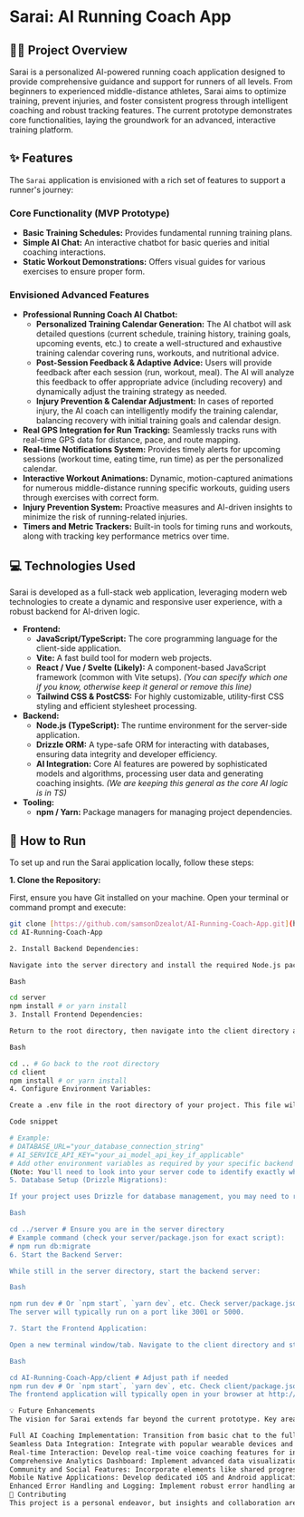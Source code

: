 # Sarai: AI Running Coach App

## 🏃‍♂️ Project Overview

Sarai is a personalized AI-powered running coach application designed to provide comprehensive guidance and support for runners of all levels. From beginners to experienced middle-distance athletes, Sarai aims to optimize training, prevent injuries, and foster consistent progress through intelligent coaching and robust tracking features. The current prototype demonstrates core functionalities, laying the groundwork for an advanced, interactive training platform.

## ✨ Features

The `Sarai` application is envisioned with a rich set of features to support a runner's journey:

### Core Functionality (MVP Prototype)

* **Basic Training Schedules:** Provides fundamental running training plans.
* **Simple AI Chat:** An interactive chatbot for basic queries and initial coaching interactions.
* **Static Workout Demonstrations:** Offers visual guides for various exercises to ensure proper form.

### Envisioned Advanced Features

* **Professional Running Coach AI Chatbot:**
    * **Personalized Training Calendar Generation:** The AI chatbot will ask detailed questions (current schedule, training history, training goals, upcoming events, etc.) to create a well-structured and exhaustive training calendar covering runs, workouts, and nutritional advice.
    * **Post-Session Feedback & Adaptive Advice:** Users will provide feedback after each session (run, workout, meal). The AI will analyze this feedback to offer appropriate advice (including recovery) and dynamically adjust the training strategy as needed.
    * **Injury Prevention & Calendar Adjustment:** In cases of reported injury, the AI coach can intelligently modify the training calendar, balancing recovery with initial training goals and calendar design.
* **Real GPS Integration for Run Tracking:** Seamlessly tracks runs with real-time GPS data for distance, pace, and route mapping.
* **Real-time Notifications System:** Provides timely alerts for upcoming sessions (workout time, eating time, run time) as per the personalized calendar.
* **Interactive Workout Animations:** Dynamic, motion-captured animations for numerous middle-distance running specific workouts, guiding users through exercises with correct form.
* **Injury Prevention System:** Proactive measures and AI-driven insights to minimize the risk of running-related injuries.
* **Timers and Metric Trackers:** Built-in tools for timing runs and workouts, along with tracking key performance metrics over time.

## 💻 Technologies Used

Sarai is developed as a full-stack web application, leveraging modern web technologies to create a dynamic and responsive user experience, with a robust backend for AI-driven logic.

* **Frontend:**
    * **JavaScript/TypeScript:** The core programming language for the client-side application.
    * **Vite:** A fast build tool for modern web projects.
    * **React / Vue / Svelte (Likely):** A component-based JavaScript framework (common with Vite setups). *(You can specify which one if you know, otherwise keep it general or remove this line)*
    * **Tailwind CSS & PostCSS:** For highly customizable, utility-first CSS styling and efficient stylesheet processing.
* **Backend:**
    * **Node.js (TypeScript):** The runtime environment for the server-side application.
    * **Drizzle ORM:** A type-safe ORM for interacting with databases, ensuring data integrity and developer efficiency.
    * **AI Integration:** Core AI features are powered by sophisticated models and algorithms, processing user data and generating coaching insights. *(We are keeping this general as the core AI logic is in TS)*
* **Tooling:**
    * **npm / Yarn:** Package managers for managing project dependencies.

## 🚀 How to Run

To set up and run the Sarai application locally, follow these steps:

**1. Clone the Repository:**

First, ensure you have Git installed on your machine. Open your terminal or command prompt and execute:

```bash
git clone [https://github.com/samsonDzealot/AI-Running-Coach-App.git](https://github.com/samsonDzealot/AI-Running-Coach-App.git)
cd AI-Running-Coach-App

2. Install Backend Dependencies:

Navigate into the server directory and install the required Node.js packages:

Bash

cd server
npm install # or yarn install
3. Install Frontend Dependencies:

Return to the root directory, then navigate into the client directory and install its dependencies:

Bash

cd .. # Go back to the root directory
cd client
npm install # or yarn install
4. Configure Environment Variables:

Create a .env file in the root directory of your project. This file will store sensitive information like API keys or database connection strings.

Code snippet

# Example:
# DATABASE_URL="your_database_connection_string"
# AI_SERVICE_API_KEY="your_ai_model_api_key_if_applicable"
# Add other environment variables as required by your specific backend services.
(Note: You'll need to look into your server code to identify exactly what environment variables it expects, e.g., for database connection or any external AI services it might call.)
5. Database Setup (Drizzle Migrations):

If your project uses Drizzle for database management, you may need to run migrations to set up your database schema. Check your package.json inside the server directory for scripts related to drizzle or db:migrate.

Bash

cd ../server # Ensure you are in the server directory
# Example command (check your server/package.json for exact script):
# npm run db:migrate
6. Start the Backend Server:

While still in the server directory, start the backend server:

Bash

npm run dev # Or `npm start`, `yarn dev`, etc. Check server/package.json scripts.
The server will typically run on a port like 3001 or 5000.

7. Start the Frontend Application:

Open a new terminal window/tab. Navigate to the client directory and start the frontend development server:

Bash

cd AI-Running-Coach-App/client # Adjust path if needed
npm run dev # Or `npm start`, `yarn dev`, etc. Check client/package.json scripts.
The frontend application will typically open in your browser at http://localhost:5173 (Vite's default) or similar.

💡 Future Enhancements
The vision for Sarai extends far beyond the current prototype. Key areas for future development include:

Full AI Coaching Implementation: Transition from basic chat to the fully envisioned professional running coach AI, capable of generating adaptive training plans, providing nuanced feedback, and dynamically adjusting schedules for injury prevention.
Seamless Data Integration: Integrate with popular wearable devices and running apps (e.g., Strava, Garmin Connect, Apple Health) for automatic run tracking and data import.
Real-time Interaction: Develop real-time voice coaching features for in-ear guidance during runs and interactive workout animations.
Comprehensive Analytics Dashboard: Implement advanced data visualization and analytics tools to provide users with deep insights into their progress, performance trends, and areas for improvement.
Community and Social Features: Incorporate elements like shared progress, challenges, and leaderboards to foster a supportive community.
Mobile Native Applications: Develop dedicated iOS and Android applications for a more integrated and performant mobile experience.
Enhanced Error Handling and Logging: Implement robust error handling and logging systems for improved reliability and easier debugging in a production environment.
🤝 Contributing
This project is a personal endeavor, but insights and collaboration are always welcome. Feel free to explore the codebase, adapt concepts, or reach out with ideas for future enhancements.
